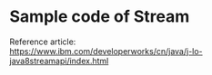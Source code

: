 # Sample code of Stream
Reference article:  
https://www.ibm.com/developerworks/cn/java/j-lo-java8streamapi/index.html
